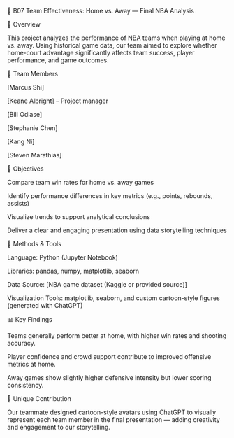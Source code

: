 🏀 B07 Team Effectiveness: Home vs. Away — Final NBA Analysis

📘 Overview

This project analyzes the performance of NBA teams when playing at home vs. away. Using historical game data, our team aimed to explore whether home-court advantage significantly affects team success, player performance, and game outcomes.

👥 Team Members

[Marcus Shi]

[Keane Albright] – Project manager

[Bill Odiase]

[Stephanie Chen]

[Kang Ni]

[Steven Marathias]

🎯 Objectives

Compare team win rates for home vs. away games

Identify performance differences in key metrics (e.g., points, rebounds, assists)

Visualize trends to support analytical conclusions

Deliver a clear and engaging presentation using data storytelling techniques

🧠 Methods & Tools

Language: Python (Jupyter Notebook)

Libraries: pandas, numpy, matplotlib, seaborn

Data Source: [NBA game dataset (Kaggle or provided source)]

Visualization Tools: matplotlib, seaborn, and custom cartoon-style figures (generated with ChatGPT)

📊 Key Findings

Teams generally perform better at home, with higher win rates and shooting accuracy.

Player confidence and crowd support contribute to improved offensive metrics at home.

Away games show slightly higher defensive intensity but lower scoring consistency.

🌟 Unique Contribution

Our teammate designed cartoon-style avatars using ChatGPT to visually represent each team member in the final presentation — adding creativity and engagement to our storytelling.
